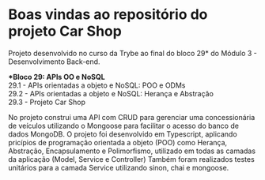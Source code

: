 # Boas vindas ao repositório do projeto Car Shop

Projeto desenvolvido no curso da Trybe ao final do bloco 29* do Módulo 3 - Desenvolvimento Back-end.<br>

<strong>*Bloco 29: APIs OO e NoSQL</strong><br>
 29.1 - APIs orientadas a objeto e NoSQL: POO e ODMs<br>
 29.2 - APIs orientadas a objeto e NoSQL: Herança e Abstração<br>
 29.3 - Projeto Car Shop<br>
 
No projeto construi uma API com CRUD para gerenciar uma concessionária de veículos utilizando o Mongoose para facilitar o acesso do banco de dados MongoDB.
O projeto foi desenvolvido em Typescript, aplicando pricípios de programação orientada a objeto (POO) como  Herança, Abstração, Encapsulamento e Polimorfismo, utilizado em todas as camadas da aplicação (Model, Service e Controller)
Também foram realizados testes unitários para a camada Service utilizando sinon, chai e mongoose.
